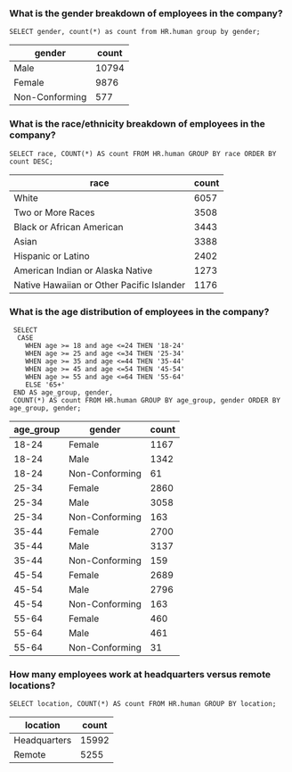 <h3> What is the gender breakdown of employees in the company? </h3>
    
    SELECT gender, count(*) as count from HR.human group by gender;
    
<table>
  <thead>
    <tr>
      <th>gender</th>
      <th>count</th>
    </tr>
  </thead>
  <tbody>
    <tr>
      <td>Male</td>
      <td>10794</td>
    </tr>
    <tr>
      <td>Female</td>
      <td>9876</td>
    </tr>
    <tr>
      <td>Non-Conforming</td>
      <td>577</td>
    </tr>
  </tbody>
</table>

<h3> What is the race/ethnicity breakdown of employees in the company? </h3>

    SELECT race, COUNT(*) AS count FROM HR.human GROUP BY race ORDER BY count DESC;
    
<table>
  <thead>
    <tr>
      <th>race</th>
      <th>count</th>
    </tr>
  </thead>
  <tbody>
    <tr>
      <td>White</td>
      <td>6057</td>
    </tr>
    <tr>
      <td>Two or More Races</td>
      <td>3508</td>
    </tr>
    <tr>
      <td>Black or African American</td>
      <td>3443</td>
    </tr>
    <tr>
      <td>Asian</td>
      <td>3388</td>
    </tr>
    <tr>
      <td>Hispanic or Latino</td>
      <td>2402</td>
    </tr>
    <tr>
      <td>American Indian or Alaska Native</td>
      <td>1273</td>
    </tr>
    <tr>
      <td>Native Hawaiian or Other Pacific Islander</td>
      <td>1176</td>
    </tr>
  </tbody>
</table>


<h3> What is the age distribution of employees in the company? </h3>

     SELECT
      CASE
        WHEN age >= 18 and age <=24 THEN '18-24'
        WHEN age >= 25 and age <=34 THEN '25-34'
        WHEN age >= 35 and age <=44 THEN '35-44'
        WHEN age >= 45 and age <=54 THEN '45-54'
        WHEN age >= 55 and age <=64 THEN '55-64'
        ELSE '65+'
     END AS age_group, gender,
     COUNT(*) AS count FROM HR.human GROUP BY age_group, gender ORDER BY age_group, gender;

<table>
  <thead>
    <tr>
      <th>age_group</th>
      <th>gender</th>
      <th>count</th>
    </tr>
  </thead>
  <tbody>
    <tr>
      <td>18-24</td>
      <td>Female</td>
      <td>1167</td>
    </tr>
    <tr>
      <td>18-24</td>
      <td>Male</td>
      <td>1342</td>
    </tr>
    <tr>
      <td>18-24</td>
      <td>Non-Conforming</td>
      <td>61</td>
    </tr>
    <tr>
      <td>25-34</td>
      <td>Female</td>
      <td>2860</td>
    </tr>
    <tr>
      <td>25-34</td>
      <td>Male</td>
      <td>3058</td>
    </tr>
    <tr>
      <td>25-34</td>
      <td>Non-Conforming</td>
      <td>163</td>
    </tr>
    <tr>
      <td>35-44</td>
      <td>Female</td>
      <td>2700</td>
    </tr>
    <tr>
      <td>35-44</td>
      <td>Male</td>
      <td>3137</td>
    </tr>
    <tr>
      <td>35-44</td>
      <td>Non-Conforming</td>
      <td>159</td>
    </tr>
    <tr>
      <td>45-54</td>
      <td>Female</td>
      <td>2689</td>
    </tr>
    <tr>
      <td>45-54</td>
      <td>Male</td>
      <td>2796</td>
    </tr>
    <tr>
      <td>45-54</td>
      <td>Non-Conforming</td>
      <td>163</td>
    </tr>
    <tr>
      <td>55-64</td>
      <td>Female</td>
      <td>460</td>
    </tr>
    <tr>
      <td>55-64</td>
      <td>Male</td>
      <td>461</td>
    </tr>
    <tr>
      <td>55-64</td>
      <td>Non-Conforming</td>
      <td>31</td>
    </tr>
  </tbody>
</table>

<h3> How many employees work at headquarters versus remote locations? </h3>

    SELECT location, COUNT(*) AS count FROM HR.human GROUP BY location;
    
<table>
  <thead>
    <tr>
      <th>location</th>
      <th>count</th>
    </tr>
  </thead>
  <tbody>
    <tr>
      <td>Headquarters</td>
      <td>15992</td>
    </tr>
    <tr>
      <td>Remote</td>
      <td>5255</td>
    </tr>
  </tbody>
</table>



